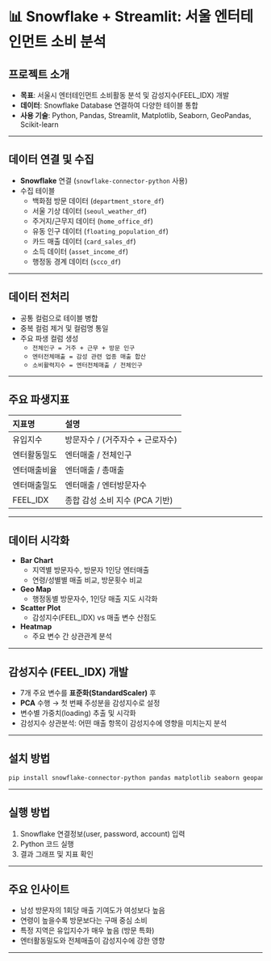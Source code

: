 # 📊 Snowflake + Streamlit: 서울 엔터테인먼트 소비 분석

## 프로젝트 소개
- **목표**: 서울시 엔터테인먼트 소비활동 분석 및 감성지수(FEEL_IDX) 개발
- **데이터**: Snowflake Database 연결하여 다양한 테이블 통합
- **사용 기술**: Python, Pandas, Streamlit, Matplotlib, Seaborn, GeoPandas, Scikit-learn

---

## 데이터 연결 및 수집
- **Snowflake** 연결 (`snowflake-connector-python` 사용)
- 수집 테이블
  - 백화점 방문 데이터 (`department_store_df`)
  - 서울 기상 데이터 (`seoul_weather_df`)
  - 주거지/근무지 데이터 (`home_office_df`)
  - 유동 인구 데이터 (`floating_population_df`)
  - 카드 매출 데이터 (`card_sales_df`)
  - 소득 데이터 (`asset_income_df`)
  - 행정동 경계 데이터 (`scco_df`)

---

## 데이터 전처리
- 공통 컬럼으로 테이블 병합
- 중복 컬럼 제거 및 컬럼명 통일
- 주요 파생 컬럼 생성
  - `전체인구 = 거주 + 근무 + 방문 인구`
  - `엔터전체매출 = 감성 관련 업종 매출 합산`
  - `소비활력지수 = 엔터전체매출 / 전체인구`

---

## 주요 파생지표
| 지표명 | 설명 |
|:------|:----|
| 유입지수 | 방문자수 / (거주자수 + 근로자수) |
| 엔터활동밀도 | 엔터매출 / 전체인구 |
| 엔터매출비율 | 엔터매출 / 총매출 |
| 엔터매출밀도 | 엔터매출 / 엔터방문자수 |
| FEEL_IDX | 종합 감성 소비 지수 (PCA 기반) |

---

## 데이터 시각화
- **Bar Chart**
  - 지역별 방문자수, 방문자 1인당 엔터매출
  - 연령/성별별 매출 비교, 방문횟수 비교
- **Geo Map**
  - 행정동별 방문자수, 1인당 매출 지도 시각화
- **Scatter Plot**
  - 감성지수(FEEL_IDX) vs 매출 변수 산점도
- **Heatmap**
  - 주요 변수 간 상관관계 분석

---

## 감성지수 (FEEL_IDX) 개발
- 7개 주요 변수를 **표준화(StandardScaler)** 후
- **PCA** 수행 → 첫 번째 주성분을 감성지수로 설정
- 변수별 가중치(loading) 추출 및 시각화
- 감성지수 상관분석: 어떤 매출 항목이 감성지수에 영향을 미치는지 분석

---

## 설치 방법
```bash
pip install snowflake-connector-python pandas matplotlib seaborn geopandas scikit-learn
```

---

## 실행 방법
1. Snowflake 연결정보(user, password, account) 입력
2. Python 코드 실행
3. 결과 그래프 및 지표 확인

---

## 주요 인사이트
- 남성 방문자의 1회당 매출 기여도가 여성보다 높음
- 연령이 높을수록 방문보다는 구매 중심 소비
- 특정 지역은 유입지수가 매우 높음 (방문 특화)
- 엔터활동밀도와 전체매출이 감성지수에 강한 영향

---
